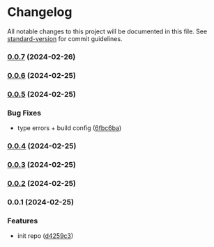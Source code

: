 # Changelog

All notable changes to this project will be documented in this file. See [standard-version](https://github.com/conventional-changelog/standard-version) for commit guidelines.

### [0.0.7](https://github.com/okeeffed/eitherify/compare/v0.0.6...v0.0.7) (2024-02-26)

### [0.0.6](https://github.com/okeeffed/eitherify/compare/v0.0.5...v0.0.6) (2024-02-25)

### [0.0.5](https://github.com/okeeffed/eitherify/compare/v0.0.4...v0.0.5) (2024-02-25)


### Bug Fixes

* type errors + build config ([6fbc6ba](https://github.com/okeeffed/eitherify/commit/6fbc6ba49753f4139bcd447026a7e0401106ce7e))

### [0.0.4](https://github.com/okeeffed/eitherify/compare/v0.0.3...v0.0.4) (2024-02-25)

### [0.0.3](https://github.com/okeeffed/eitherify/compare/v0.0.2...v0.0.3) (2024-02-25)

### [0.0.2](https://github.com/okeeffed/eitherify/compare/v0.0.1...v0.0.2) (2024-02-25)

### 0.0.1 (2024-02-25)


### Features

* init repo ([d4259c3](https://github.com/okeeffed/eitherify/commit/d4259c349b1b67c7f43c883ebe2969eb38ebb118))
